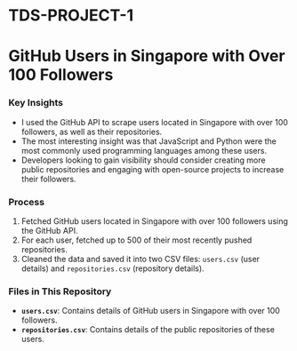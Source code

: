 # TDS-PROJECT-1
# GitHub Users in Singapore with Over 100 Followers

### Key Insights

- I used the GitHub API to scrape users located in Singapore with over 100 followers, as well as their repositories.
- The most interesting insight was that JavaScript and Python were the most commonly used programming languages among these users.
- Developers looking to gain visibility should consider creating more public repositories and engaging with open-source projects to increase their followers.

### Process

1. Fetched GitHub users located in Singapore with over 100 followers using the GitHub API.
2. For each user, fetched up to 500 of their most recently pushed repositories.
3. Cleaned the data and saved it into two CSV files: `users.csv` (user details) and `repositories.csv` (repository details).

### Files in This Repository

- **`users.csv`**: Contains details of GitHub users in Singapore with over 100 followers.
- **`repositories.csv`**: Contains details of the public repositories of these users.
